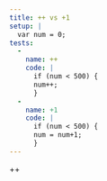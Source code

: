 ```yaml
---
title: ++ vs +1
setup: |
  var num = 0;
tests:
  -
    name: ++
    code: |
      if (num < 500) {
      num++;
      }
  -
    name: +1
    code: |
      if (num < 500) {
      num = num+1;
      }
---
```

++
